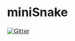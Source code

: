 # miniSnake

[![Gitter](https://badges.gitter.im/xem/miniSnake.svg)](https://gitter.im/xem/miniSnake?utm_source=badge&utm_medium=badge&utm_campaign=pr-badge&utm_content=badge)